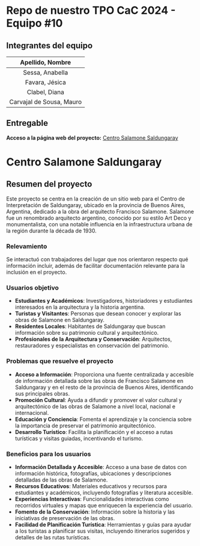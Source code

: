 # Repo de nuestro TPO CaC 2024 - Equipo #10

## Integrantes del equipo

| **Apellido, Nombre** |
| :----: |
| Sessa, Anabella |
| Favara, Jésica |
| Clabel, Diana |
| Carvajal de Sousa, Mauro |

## Entregable
**Acceso a la página web del proyecto:**
<a href="https://maurocarvajaldesousa.github.io/tpo_cac_c24163_equipo10/" target="_blank">Centro Salamone Saldungaray</a>


# Centro Salamone Saldungaray

## Resumen del proyecto

Este proyecto se centra en la creación de un sitio web para el Centro de Interpretación de Saldungaray, ubicado en la provincia de Buenos Aires, Argentina, dedicado a la obra del arquitecto Francisco Salamone. Salamone fue un renombrado arquitecto argentino, conocido por su estilo Art Deco y monumentalista, con una notable influencia en la infraestructura urbana de la región durante la década de 1930.

### Relevamiento

Se interactuó con trabajadores del lugar que nos orientaron respecto qué información incluir, además de facilitar documentación relevante para la inclusión en el proyecto.

### Usuarios objetivo

- **Estudiantes y Académicos**: Investigadores, historiadores y estudiantes interesados en la arquitectura y la historia argentina.
- **Turistas y Visitantes**: Personas que desean conocer y explorar las obras de Salamone en Saldungaray.
- **Residentes Locales**: Habitantes de Saldungaray que buscan información sobre su patrimonio cultural y arquitectónico.
- **Profesionales de la Arquitectura y Conservación**: Arquitectos, restauradores y especialistas en conservación del patrimonio.

### Problemas que resuelve el proyecto

- **Acceso a Información**: Proporciona una fuente centralizada y accesible de información detallada sobre las obras de Francisco Salamone en Saldungaray y en el resto de la provincia de Buenos Aires, identificando sus principales obras.
- **Promoción Cultural**: Ayuda a difundir y promover el valor cultural y arquitectónico de las obras de Salamone a nivel local, nacional e internacional.
- **Educación y Conciencia**: Fomenta el aprendizaje y la conciencia sobre la importancia de preservar el patrimonio arquitectónico.
- **Desarrollo Turístico**: Facilita la planificación y el acceso a rutas turísticas y visitas guiadas, incentivando el turismo.

### Beneficios para los usuarios

- **Información Detallada y Accesible**: Acceso a una base de datos con información histórica, fotografías, ubicaciones y descripciones detalladas de las obras de Salamone.
- **Recursos Educativos**: Materiales educativos y recursos para estudiantes y académicos, incluyendo fotografías y literatura accesible.
- **Experiencias Interactivas**: Funcionalidades interactivas como recorridos virtuales y mapas que enriquecen la experiencia del usuario.
- **Fomento de la Conservación**: Información sobre la historia y las iniciativas de preservación de las obras.
- **Facilidad de Planificación Turística**: Herramientas y guías para ayudar a los turistas a planificar sus visitas, incluyendo itinerarios sugeridos y detalles de las rutas turísticas.
